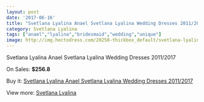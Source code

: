 ```yaml
---
layout: post
date: '2017-06-16'
title: "Svetlana Lyalina Anael Svetlana Lyalina Wedding Dresses 2011/2017"
category: Svetlana Lyalina
tags: ["anael","lyalina","bridesmaid","wedding","unique"]
image: http://img.hectodress.com/20258-thickbox_default/svetlana-lyalina-anael-svetlana-lyalina-wedding-dresses-2011-2013.jpg
---
```

Svetlana Lyalina Anael Svetlana Lyalina Wedding Dresses 2011/2017

On Sales: **$256.8**
<a href="https://www.hectodress.com/svetlana-lyalina/9395-svetlana-lyalina-anael-svetlana-lyalina-wedding-dresses-2011-2013.html"><amp-img layout="responsive" width="600" height="600" src="//img.hectodress.com/20258-thickbox_default/svetlana-lyalina-anael-svetlana-lyalina-wedding-dresses-2011-2013.jpg" alt="Svetlana Lyalina Anael Svetlana Lyalina Wedding Dresses 2011/2017 0" /></a>
<a href="https://www.hectodress.com/svetlana-lyalina/9395-svetlana-lyalina-anael-svetlana-lyalina-wedding-dresses-2011-2013.html"><amp-img layout="responsive" width="600" height="600" src="//img.hectodress.com/20259-thickbox_default/svetlana-lyalina-anael-svetlana-lyalina-wedding-dresses-2011-2013.jpg" alt="Svetlana Lyalina Anael Svetlana Lyalina Wedding Dresses 2011/2017 1" /></a>

Buy it: [Svetlana Lyalina Anael Svetlana Lyalina Wedding Dresses 2011/2017](https://www.hectodress.com/svetlana-lyalina/9395-svetlana-lyalina-anael-svetlana-lyalina-wedding-dresses-2011-2013.html "Svetlana Lyalina Anael Svetlana Lyalina Wedding Dresses 2011/2017")

View more: [Svetlana Lyalina](https://www.hectodress.com/156-svetlana-lyalina "Svetlana Lyalina")